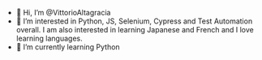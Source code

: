 - 👋 Hi, I’m @VittorioAltagracia
- 👀 I’m interested in Python, JS, Selenium, Cypress and Test Automation overall. I am also interested in learning Japanese and French and I love learning languages.
- 🌱 I’m currently learning Python

<!---
VittorioAltagracia/VittorioAltagracia is a ✨ special ✨ repository because its `README.md` (this file) appears on your GitHub profile.
You can click the Preview link to take a look at your changes.
--->
